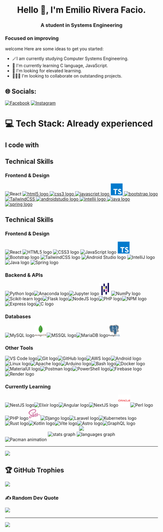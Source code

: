 <h1 align="center">Hello 👋, I'm Emilio Rivera Facio.</h1>
<h3 align="center">A student in Systems Engineering</h3>

<h3 align="left">Focused on improving</h3>
<p align="left">
</p>

welcome
Here are some ideas to get you started:

- 🪄I am currently studying Computer Systems Engineering.
- 🌱 I'm currently learning C language, JavaScript.
- 🚀 I'm looking for elevated learning.
- 👨🏻‍💻 I'm looking to collaborate on outstanding projects.


## 🌐 Socials:
[![Facebook](https://img.shields.io/badge/Facebook-%231877F2.svg?logo=Facebook&logoColor=white)](https://www.facebook.com/emilio.riverafacio?mibextid=LQQJ4d) [![Instagram](https://img.shields.io/badge/Instagram-%23E4405F.svg?logo=Instagram&logoColor=white)](https://instagram.com/milio_rf)


<!--logos-->
# 💻 Tech Stack: Already experienced
###

<h2 align="left">I code with</h2>

###

<h2>Technical Skills</h2>

<h3>Frontend & Design</h3>
<img src="https://raw.githubusercontent.com/danielcranney/readme-generator/main/public/icons/skills/react-colored.svg" alt="React" title="React" width="36" height="36" />
<a href="https://nextjs.org/docs" target="_blank" rel="noreferrer">
  <img src="https://cdn.jsdelivr.net/gh/devicons/devicon/icons/html5/html5-original.svg" height="40" alt="html5 logo" />
  <img src="https://cdn.jsdelivr.net/gh/devicons/devicon/icons/css3/css3-original.svg" height="40" alt="css3 logo" />
  <img src="https://cdn.jsdelivr.net/gh/devicons/devicon/icons/javascript/javascript-original.svg" height="40" alt="javascript logo" />
  <img src="https://raw.githubusercontent.com/devicons/devicon/master/icons/typescript/typescript-original.svg" alt="typescript" width="40" height="40" />
  <img src="https://cdn.jsdelivr.net/gh/devicons/devicon/icons/bootstrap/bootstrap-original.svg" height="40" alt="bootstrap logo" />
  <img src="https://raw.githubusercontent.com/danielcranney/readme-generator/main/public/icons/skills/tailwindcss-colored.svg" alt="TailwindCSS" title="TailwindCSS" width="36" height="36" />
  <img src="https://cdn.jsdelivr.net/gh/devicons/devicon/icons/androidstudio/androidstudio-original.svg" height="40" alt="androidstudio logo" />
  <img src="https://cdn.jsdelivr.net/gh/devicons/devicon/icons/intellij/intellij-original.svg" height="40" alt="intellij logo" />
  <img src="https://cdn.jsdelivr.net/gh/devicons/devicon/icons/java/java-original.svg" height="40" alt="java logo" />
  <img src="https://cdn.jsdelivr.net/gh/devicons/devicon/icons/spring/spring-original.svg" height="40" alt="spring logo" />
</a>

<h2>Technical Skills</h2>

<h3>Frontend & Design</h3>
<img src="https://raw.githubusercontent.com/danielcranney/readme-generator/main/public/icons/skills/react-colored.svg" alt="React" title="React" width="36" height="36" />
<img src="https://cdn.jsdelivr.net/gh/devicons/devicon/icons/html5/html5-original.svg" height="40" alt="HTML5 logo" />
<img src="https://cdn.jsdelivr.net/gh/devicons/devicon/icons/css3/css3-original.svg" height="40" alt="CSS3 logo" />
<img src="https://cdn.jsdelivr.net/gh/devicons/devicon/icons/javascript/javascript-original.svg" height="40" alt="JavaScript logo" />
<img src="https://raw.githubusercontent.com/devicons/devicon/master/icons/typescript/typescript-original.svg" height="40" alt="TypeScript logo" />
<img src="https://cdn.jsdelivr.net/gh/devicons/devicon/icons/bootstrap/bootstrap-original.svg" height="40" alt="Bootstrap logo" />
<img src="https://raw.githubusercontent.com/danielcranney/readme-generator/main/public/icons/skills/tailwindcss-colored.svg" height="36" alt="TailwindCSS logo" />
<img src="https://cdn.jsdelivr.net/gh/devicons/devicon/icons/androidstudio/androidstudio-original.svg" height="40" alt="Android Studio logo" />
<img src="https://cdn.jsdelivr.net/gh/devicons/devicon/icons/intellij/intellij-original.svg" height="40" alt="IntelliJ logo" />
<img src="https://cdn.jsdelivr.net/gh/devicons/devicon/icons/java/java-original.svg" height="40" alt="Java logo" />
<img src="https://cdn.jsdelivr.net/gh/devicons/devicon/icons/spring/spring-original.svg" height="40" alt="Spring logo" />

<h3>Backend & APIs</h3>
<img src="https://cdn.jsdelivr.net/gh/devicons/devicon/icons/python/python-original.svg" height="40" alt="Python logo" /><img src="https://cdn.jsdelivr.net/gh/devicons/devicon/icons/anaconda/anaconda-original.svg" height="40" alt="Anaconda logo" /><img src="https://cdn.simpleicons.org/jupyter/F37626" height="40" alt="Jupyter logo" /><img src="https://raw.githubusercontent.com/devicons/devicon/2ae2a900d2f041da66e950e4d48052658d850630/icons/pandas/pandas-original.svg" height="40" alt="Pandas logo" /><img src="https://cdn.simpleicons.org/numpy/013243" height="40" alt="NumPy logo" /><img src="https://upload.wikimedia.org/wikipedia/commons/0/05/Scikit_learn_logo_small.svg" height="40" alt="Scikit-learn logo" /><img src="https://raw.githubusercontent.com/danielcranney/readme-generator/main/public/icons/skills/flask-colored-dark.svg" height="36" alt="Flask logo" /><img src="https://cdn.jsdelivr.net/gh/devicons/devicon/icons/nodejs/nodejs-original-wordmark.svg" height="40" alt="NodeJS logo" /><img src="https://cdn.jsdelivr.net/gh/devicons/devicon/icons/php/php-original.svg" height="40" alt="PHP logo" /><img src="https://cdn.jsdelivr.net/gh/devicons/devicon/icons/npm/npm-original-wordmark.svg" height="40" alt="NPM logo" /><img src="https://skillicons.dev/icons?i=express" height="40" alt="Express logo" /><img src="https://cdn.jsdelivr.net/gh/devicons/devicon/icons/c/c-original.svg" height="40" alt="C logo" />

<h3>Databases</h3>
<img src="https://cdn.jsdelivr.net/gh/devicons/devicon/icons/mysql/mysql-original.svg" height="40" alt="MySQL logo" /><img src="https://raw.githubusercontent.com/devicons/devicon/master/icons/mongodb/mongodb-original-wordmark.svg" height="40" alt="MongoDB logo" /><img src="https://www.svgrepo.com/show/303229/microsoft-sql-server-logo.svg" height="40" alt="MSSQL logo" /><img src="https://www.vectorlogo.zone/logos/mariadb/mariadb-icon.svg" height="40" alt="MariaDB logo" /><img src="https://raw.githubusercontent.com/devicons/devicon/master/icons/postgresql/postgresql-original-wordmark.svg" height="40" alt="PostgreSQL logo" />

<h3>Other Tools</h3>
<img src="https://raw.githubusercontent.com/danielcranney/readme-generator/main/public/icons/skills/visualstudiocode-colored.svg" height="36" alt="VS Code logo" /><img src="https://cdn.jsdelivr.net/gh/devicons/devicon/icons/git/git-plain.svg" height="40" alt="Git logo" /><img src="https://cdn.jsdelivr.net/gh/devicons/devicon/icons/github/github-original.svg" height="40" alt="GitHub logo" /><img src="https://cdn.jsdelivr.net/gh/devicons/devicon/icons/amazonwebservices/amazonwebservices-plain-wordmark.svg" height="40" alt="AWS logo" /><img src="https://cdn.jsdelivr.net/gh/devicons/devicon/icons/android/android-original.svg" height="40" alt="Android logo" /><img src="https://cdn.jsdelivr.net/gh/devicons/devicon/icons/linux/linux-original.svg" height="40" alt="Linux logo" /><img src="https://cdn.jsdelivr.net/gh/devicons/devicon/icons/apache/apache-original.svg" height="40" alt="Apache logo" /><img src="https://cdn.jsdelivr.net/gh/devicons/devicon/icons/arduino/arduino-original.svg" height="40" alt="Arduino logo" /><img src="https://cdn.jsdelivr.net/gh/devicons/devicon/icons/bash/bash-original.svg" height="40" alt="Bash logo" /><img src="https://cdn.jsdelivr.net/gh/devicons/devicon/icons/docker/docker-original.svg" height="40" alt="Docker logo" /><img src="https://cdn.jsdelivr.net/gh/devicons/devicon/icons/materialui/materialui-original.svg" height="40" alt="MaterialUI logo" /><img src="https://cdn.simpleicons.org/postman/FF6C37" height="40" alt="Postman logo" /><img src="https://skillicons.dev/icons?i=powershell" height="40" alt="PowerShell logo" /><img src="https://raw.githubusercontent.com/danielcranney/readme-generator/main/public/icons/skills/firebase-colored.svg" height="36" alt="Firebase logo" /><img src="https://raw.githubusercontent.com/danielcranney/readme-generator/main/public/icons/skills/render-colored.svg" height="36" alt="Render logo" />

<h3>Currently Learning</h3>
<img src="https://raw.githubusercontent.com/danielcranney/readme-generator/main/public/icons/skills/nestjs-colored.svg" height="36" alt="NestJS logo" /><img src="https://www.vectorlogo.zone/logos/elixir-lang/elixir-lang-icon.svg" height="40" alt="Elixir logo" /><img src="https://angular.io/assets/images/logos/angular/angular.svg" height="40" alt="Angular logo" /><img src="https://cdn.worldvectorlogo.com/logos/nextjs-2.svg" height="40" alt="NextJS logo" /><img src="https://raw.githubusercontent.com/devicons/devicon/master/icons/oracle/oracle-original.svg" height="40" alt="Oracle logo" /><img src="https://api.iconify.design/logos-perl.svg" height="40" alt="Perl logo" /><img src="https://www.php.net" height="40" alt="PHP logo" /><img src="https://raw.githubusercontent.com/devicons/devicon/master/icons/sass/sass-original.svg" height="40" alt="Sass logo" /><img src="https://cdn.worldvectorlogo.com/logos/django.svg" height="40" alt="Django logo" /><img src="https://raw.githubusercontent.com/danielcranney/readme-generator/main/public/icons/skills/laravel-colored.svg" height="36" alt="Laravel logo" /><img src="https://raw.githubusercontent.com/danielcranney/readme-generator/main/public/icons/skills/kubernetes-colored.svg" height="36" alt="Kubernetes logo" /><img src="https://raw.githubusercontent.com/danielcranney/readme-generator/main/public/icons/skills/rust-colored-dark.svg" height="36" alt="Rust logo" /><img src="https://raw.githubusercontent.com/danielcranney/readme-generator/main/public/icons/skills/kotlin-colored.svg" height="36" alt="Kotlin logo" /><img src="https://raw.githubusercontent.com/danielcranney/readme-generator/main/public/icons/skills/vite-colored.svg" height="36" alt="Vite logo" /><img src="https://raw.githubusercontent.com/danielcranney/readme-generator/main/public/icons/skills/astro-colored-dark.svg" height="36" alt="Astro logo" /><img src="https://raw.githubusercontent.com/danielcranney/readme-generator/main/public/icons/skills/graphql-colored.svg" height="36" alt="GraphQL logo" />

<div align="center">
  <img src="https://profile-counter.glitch.me/EmilioRivFa/count.svg?"  />
</div>



<div align="center">
  <img src="https://github-readme-stats.vercel.app/api?username=EmilioRivFa&hide_title=false&hide_rank=false&show_icons=true&include_all_commits=true&count_private=true&disable_animations=false&theme=dracula&locale=en&hide_border=false&order=1" height="150" alt="stats graph"  />
  <img src="https://github-readme-stats.vercel.app/api/top-langs?username=EmilioRivFa&locale=es&hide_title=false&layout=compact&card_width=320&langs_count=5&theme=darcula&hide_border=false&order=2" height="150" alt="languages graph"  />
</div>

<img src="https://raw.githubusercontent.com/EmilioRivFa/EmilioRivFa/output/pacman-contribution-graph.svg" alt="Pacman animation" />



<!--
![C](https://img.shields.io/badge/c-%2300599C.svg?style=for-the-badge&logo=c&logoColor=white) ![Apache Groovy](https://img.shields.io/badge/Apache%20Groovy-4298B8.svg?style=for-the-badge&logo=Apache+Groovy&logoColor=white) ![C++](https://img.shields.io/badge/c++-%2300599C.svg?style=for-the-badge&logo=c%2B%2B&logoColor=white) ![CSS3](https://img.shields.io/badge/css3-%231572B6.svg?style=for-the-badge&logo=css3&logoColor=white) ![HTML5](https://img.shields.io/badge/html5-%23E34F26.svg?style=for-the-badge&logo=html5&logoColor=white) ![Java](https://img.shields.io/badge/java-%23ED8B00.svg?style=for-the-badge&logo=openjdk&logoColor=white) ![PHP](https://img.shields.io/badge/php-%23777BB4.svg?style=for-the-badge&logo=php&logoColor=white) ![JavaScript](https://img.shields.io/badge/javascript-%23323330.svg?style=for-the-badge&logo=javascript&logoColor=%23F7DF1E) ![PowerShell](https://img.shields.io/badge/PowerShell-%235391FE.svg?style=for-the-badge&logo=powershell&logoColor=white) ![Python](https://img.shields.io/badge/python-3670A0?style=for-the-badge&logo=python&logoColor=ffdd54) ![Shell Script](https://img.shields.io/badge/shell_script-%23121011.svg?style=for-the-badge&logo=gnu-bash&logoColor=white) ![TypeScript](https://img.shields.io/badge/typescript-%23007ACC.svg?style=for-the-badge&logo=typescript&logoColor=white) ![Windows Terminal](https://img.shields.io/badge/Windows%20Terminal-%234D4D4D.svg?style=for-the-badge&logo=windows-terminal&logoColor=white) ![GithubPages](https://img.shields.io/badge/github%20pages-121013?style=for-the-badge&logo=github&logoColor=white) ![Anaconda](https://img.shields.io/badge/Anaconda-%2344A833.svg?style=for-the-badge&logo=anaconda&logoColor=white) ![Astro](https://img.shields.io/badge/astro-%232C2052.svg?style=for-the-badge&logo=astro&logoColor=white) ![NPM](https://img.shields.io/badge/NPM-%23CB3837.svg?style=for-the-badge&logo=npm&logoColor=white) ![NodeJS](https://img.shields.io/badge/node.js-6DA55F?style=for-the-badge&logo=node.js&logoColor=white) ![Nodemon](https://img.shields.io/badge/NODEMON-%23323330.svg?style=for-the-badge&logo=nodemon&logoColor=%BBDEAD) ![Spring](https://img.shields.io/badge/spring-%236DB33F.svg?style=for-the-badge&logo=spring&logoColor=white) ![SolidJS](https://img.shields.io/badge/SolidJS-2c4f7c?style=for-the-badge&logo=solid&logoColor=c8c9cb) ![Apache](https://img.shields.io/badge/apache-%23D42029.svg?style=for-the-badge&logo=apache&logoColor=white) ![Apache Tomcat](https://img.shields.io/badge/apache%20tomcat-%23F8DC75.svg?style=for-the-badge&logo=apache-tomcat&logoColor=black) ![MySQL](https://img.shields.io/badge/mysql-4479A1.svg?style=for-the-badge&logo=mysql&logoColor=white) ![GitHub](https://img.shields.io/badge/github-%23121011.svg?style=for-the-badge&logo=github&logoColor=white) ![Git](https://img.shields.io/badge/git-%23F05033.svg?style=for-the-badge&logo=git&logoColor=white) ![Cisco](https://img.shields.io/badge/cisco-%23049fd9.svg?style=for-the-badge&logo=cisco&logoColor=black) ![Arduino](https://img.shields.io/badge/-Arduino-00979D?style=for-the-badge&logo=Arduino&logoColor=white) ![Gradle](https://img.shields.io/badge/Gradle-02303A.svg?style=for-the-badge&logo=Gradle&logoColor=white) ![Postman](https://img.shields.io/badge/Postman-FF6C37?style=for-the-badge&logo=postman&logoColor=white)
-->


---
[![](https://visitcount.itsvg.in/api?id=EmilioRivFa&icon=0&color=0)](https://visitcount.itsvg.in)

<!-- Proudly created with GPRM ( https://gprm.itsvg.in ) -->
## 🏆 GitHub Trophies
![](https://github-profile-trophy.vercel.app/?username=EmilioRivFa&theme=juicyfresh&no-frame=false&no-bg=true&margin-w=4)

### ✍️ Random Dev Quote
![](https://quotes-github-readme.vercel.app/api?type=vetical&theme=radical)


---
[![](https://visitcount.itsvg.in/api?id=EmilioRivFa&icon=0&color=0)](https://visitcount.itsvg.in)



